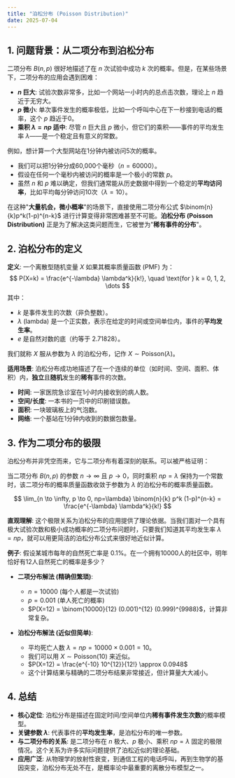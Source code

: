 ```yaml
---
title: "泊松分布 (Poisson Distribution)"
date: 2025-07-04
---
```


## 1. 问题背景：从二项分布到泊松分布

二项分布 $B(n, p)$ 很好地描述了在 $n$ 次试验中成功 $k$ 次的概率。但是，在某些场景下，二项分布的应用会遇到困难：

- **$n$ 巨大**: 试验次数非常多，比如一个网站一小时内的总点击次数，理论上 $n$ 趋近于无穷大。
- **$p$ 微小**: 单次事件发生的概率极低，比如一个呼叫中心在下一秒接到电话的概率，这个 $p$ 趋近于0。
- **乘积 $\lambda = np$ 适中**: 尽管 $n$ 巨大且 $p$ 微小，但它们的乘积——事件的平均发生率 $\lambda$——是一个稳定且有意义的常数。

例如，想计算一个大型网站在1分钟内被访问5次的概率。

- 我们可以把1分钟分成60,000个毫秒（$n=60000$）。
- 假设在任何一个毫秒内被访问的概率是一个极小的常数 $p$。
- 虽然 $n$ 和 $p$ 难以确定，但我们通常能从历史数据中得到一个稳定的**平均访问率**，比如平均每分钟访问10次（$\lambda=10$）。

在这种"**大量机会，微小概率**"的场景下，直接使用二项分布公式 $\binom{n}{k}p^k(1-p)^{n-k}$ 进行计算变得非常困难甚至不可能。**泊松分布 (Poisson Distribution)** 正是为了解决这类问题而生，它被誉为"**稀有事件的分布**"。

## 2. 泊松分布的定义

**定义**:
一个离散型随机变量 $X$ 如果其概率质量函数 (PMF) 为：
$$ P(X=k) = \frac{e^{-\lambda} \lambda^k}{k!}, \quad \text{for } k = 0, 1, 2, \dots $$
其中：

- $k$ 是事件发生的次数（非负整数）。
- $\lambda$ (lambda) 是一个正实数，表示在给定的时间或空间单位内，事件的**平均发生率**。
- $e$ 是自然对数的底（约等于 2.71828）。

我们就称 $X$ 服从参数为 $\lambda$ 的泊松分布，记作 $X \sim \text{Poisson}(\lambda)$。

**适用场景**:
泊松分布成功地描述了在一个连续的单位（如时间、空间、面积、体积）内，**独立**且**随机**发生的**稀有**事件的次数。

- **时间**: 一家医院急诊室在1小时内接收到的病人数。
- **空间/长度**: 一本书的一页中的印刷错误数。
- **面积**: 一块玻璃板上的气泡数。
- **网络**: 一个基站在1分钟内收到的数据包数量。

## 3. 作为二项分布的极限

泊松分布并非凭空而来，它与二项分布有着深刻的联系。可以被严格证明：

当二项分布 $B(n, p)$ 的参数 $n \to \infty$ 且 $p \to 0$，同时乘积 $np = \lambda$ 保持为一个常数时，该二项分布的概率质量函数收敛于参数为 $\lambda$ 的泊松分布的概率质量函数。

$$ \lim_{n \to \infty, p \to 0, np=\lambda} \binom{n}{k} p^k (1-p)^{n-k} = \frac{e^{-\lambda} \lambda^k}{k!} $$

**直观理解**:
这个极限关系为泊松分布的应用提供了理论依据。当我们面对一个具有极大试验次数和极小成功概率的二项分布问题时，只要我们知道其平均发生率 $\lambda=np$，就可以用更简洁的泊松分布公式来很好地近似计算。

**例子**:
假设某城市每年的自然死亡率是 0.1%。在一个拥有10000人的社区中，明年恰好有12人自然死亡的概率是多少？

- **二项分布解法 (精确但繁琐)**:
  - $n = 10000$ (每个人都是一次试验)
  - $p = 0.001$ (单人死亡的概率)
  - $P(X=12) = \binom{10000}{12} (0.001)^{12} (0.999)^{9988}$，计算非常复杂。

- **泊松分布解法 (近似但简单)**:
  - 平均死亡人数 $\lambda = np = 10000 \times 0.001 = 10$。
  - 我们可以用 $X \sim \text{Poisson}(10)$ 来近似。
  - $P(X=12) = \frac{e^{-10} 10^{12}}{12!} \approx 0.0948$
  - 这个计算结果与精确的二项分布结果非常接近，但计算量大大减小。

## 4. 总结

- **核心定位**: 泊松分布是描述在固定时间/空间单位内**稀有事件发生次数**的概率模型。
- **关键参数 $\lambda$**: 代表事件的**平均发生率**，是泊松分布的唯一参数。
- **与二项分布的关系**: 是二项分布在 $n$ 极大、$p$ 极小、乘积 $np=\lambda$ 固定的极限情况。这个关系为许多实际问题提供了泊松近似的理论基础。
- **应用广泛**: 从物理学的放射性衰变，到通信工程的电话呼叫，再到生物学的基因突变，泊松分布无处不在，是概率论中最重要的离散分布模型之一。
